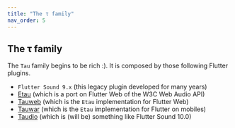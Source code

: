 ```yaml
---
title: "The τ family"
nav_order: 5
---
```


## The τ family

The `Tau` family begins to be rich :). It is composed by those following Flutter plugins.

- `Flutter Sound 9.x` (this legacy plugin developed for many years)
- [Etau](/tau/family/etau.html) (which is a port on Flutter Web of the W3C Web Audio API)
- [Tauweb](/tau/family/tauweb.html) (which is the `Etau` implementation for Flutter Web)
- [Tauwar](/tau/family/tauwar.html) (which is the `Etau` implementation for Flutter on mobiles)
- [Taudio](/tau/family/taudio.html) (which is (will be) something like Flutter Sound 10.0)
